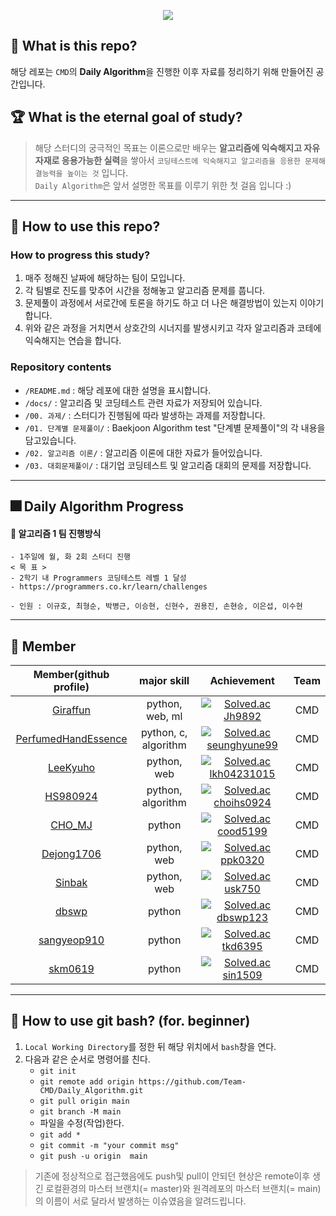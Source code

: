 <p align="center">
    <img src="./assets/logo.PNG"/>
</p>

## 🎯 What is this repo?
해당 레포는 `CMD`의 **Daily Algorithm**을 진행한 이후 자료를 정리하기 위해 만들어진 공간입니다.  
## 🏆 What is the eternal goal of study?
> 해당 스터디의 궁극적인 목표는 이론으로만 배우는 **알고리즘에 익숙해지고 자유자재로 응용가능한 실력**을 쌓아서 `코딩테스트에 익숙해지고 알고리즘을 응용한 문제해결능력을 높이는 것` 입니다.   
`Daily Algorithm`은 앞서 설명한 목표를 이루기 위한 첫 걸음 입니다 :)
___  

## 🎇 How to use this repo?
### How to progress this study?
1. 매주 정해진 날짜에 해당하는 팀이 모입니다.
2. 각 팀별로 진도를 맞추어 시간을 정해놓고 알고리즘 문제를 풉니다.
3. 문제풀이 과정에서 서로간에 토론을 하기도 하고 더 나은 해결방법이 있는지 이야기합니다.
4. 위와 같은 과정을 거치면서 상호간의 시너지를 발생시키고 각자 알고리즘과 코테에 익숙해지는 연습을 합니다.
### Repository contents
- `/README.md` : 해당 레포에 대한 설명을 표시합니다.  
- `/docs/` : 알고리즘 및 코딩테스트 관련 자료가 저장되어 있습니다.  
- `/00. 과제/` : 스터디가 진행됨에 따라 발생하는 과제를 저장합니다.
- `/01. 단계별 문제풀이/` : Baekjoon Algorithm test "단계별 문제풀이"의 각 내용을 담고있습니다.
- `/02. 알고리즘 이론/` : 알고리즘 이론에 대한 자료가 들어있습니다.  
- `/03. 대회문제풀이/` : 대기업 코딩테스트 및 알고리즘 대회의 문제를 저장합니다.

___  

## 🎆 Daily Algorithm Progress  
#### 🍔 알고리즘 1 팀 진행방식
    - 1주일에 월, 화 2회 스터디 진행
    < 목 표 >
    - 2학기 내 Programmers 코딩테스트 레벨 1 달성
    - https://programmers.co.kr/learn/challenges

    - 인원 : 이규호, 최형순, 박병근, 이승현, 신현수, 권용진, 손현승, 이은섭, 이수현

___  

## 🎫 Member
| Member(github profile) | major skill | Achievement | Team |
|:---------:|:---------:|:---------:|:-----:|
|[Giraffun](https://github.com/JH9892)|python, web, ml|[![Solved.ac Jh9892](http://mazassumnida.wtf/api/v2/generate_badge?boj=jhchoi09)](https://solved.ac/jhchoi09/)| CMD |
|[PerfumedHandEssence](https://github.com/PerfumedHandEssence)|python, c, algorithm|[![Solved.ac seunghyune99](http://mazassumnida.wtf/api/v2/generate_badge?boj=seunghyune99)](https://solved.ac/seunghyune99/)| CMD |
|[LeeKyuho](https://github.com/RottenTofu)|python, web|[![Solved.ac lkh04231015](http://mazassumnida.wtf/api/v2/generate_badge?boj=lkh04231015)](https://solved.ac/lkh04231015/)| CMD |
|[HS980924](https://github.com/HS98094)|python, algorithm|[![Solved.ac choihs0924](http://mazassumnida.wtf/api/v2/generate_badge?boj=choihs0924)](https://solved.ac/choihs0924/)| CMD|
|[CHO_MJ](https://github.com/cood5199)|python|[![Solved.ac cood5199](http://mazassumnida.wtf/api/v2/generate_badge?boj=cood5199)](https://solved.ac/cood5199/)| CMD |
|[Dejong1706](https://github.com/Dejong1706)|python, web|[![Solved.ac ppk0320](http://mazassumnida.wtf/api/v2/generate_badge?boj=ppk0320)](https://solved.ac/ppk0320/)| CMD |
|[Sinbak](https://github.com/sinbak) | python, web | [![Solved.ac usk750](http://mazassumnida.wtf/api/v2/generate_badge?boj=usk750)](https://solved.ac/usk750/) | CMD |
|[dbswp](https://github.com/dbswp)| python | [![Solved.ac dbswp123](http://mazassumnida.wtf/api/v2/generate_badge?boj=dbswp123)](https://solved.ac/dbswp123/) | CMD |
|[sangyeop910](https://github.com/sangyeop910)| python | [![Solved.ac tkd6395](http://mazassumnida.wtf/api/v2/generate_badge?boj=tkd6395)](https://solved.ac/tkd6395/) | CMD |
|[skm0619](https://github.com/skm0619)| python | [![Solved.ac sin1509](http://mazassumnida.wtf/api/v2/generate_badge?boj=sin1509)](https://solved.ac/sin1509/) | CMD |

___

## 🤔 How to use git bash? (for. beginner)
1. `Local Working Directory`를 정한 뒤 해당 위치에서 `bash`창을 연다.
2. 다음과 같은 순서로 명령어를 친다.
    - `git init`
    - `git remote add origin https://github.com/Team-CMD/Daily_Algorithm.git`
    - `git pull origin main`
    - `git branch -M main`
    - 파일을 수정(작업)한다.
    - `git add *`
    - `git commit -m "your commit msg"`
    - `git push -u origin  main` 
  > 기존에 정상적으로 접근했음에도 push및 pull이 안되던 현상은 remote이후 생긴 로컬환경의 마스터 브랜치(= master)와 원격레포의 마스터 브랜치(= main)의 이름이 서로  달라서 발생하는 이슈였음을 알려드립니다.
